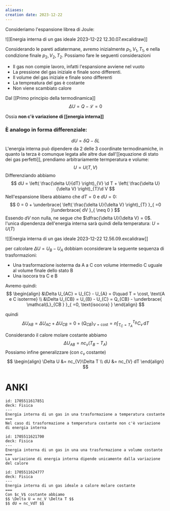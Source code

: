 ```yaml
---
aliases: 
creation date: 2023-12-22
---
```


Consideriamo l'espansione librea di Joule:

![[Energia interna di un gas ideale 2023-12-22 12.30.07.excalidraw]]

Considerando le pareti adiatermane, avremo inizialmente $p_{1},V_{1},T_{1}$, e nella condizione finale $p_{2},V_{2},T_{2}$.
Possiamo fare le seguenti considerazioni

- Il gas non compie lavoro, infatti l'espansione avviene nel vuoto
- La pressione del gas iniziale e finale sono differenti.
- Il volume del gas iniziale e finale sono differenti
- La tempreatura del gas è costante
- Non viene scambiato calore

Dal [[Primo principio della termodinamica]]
$$ \Delta U = Q - \mathcal{L} = 0 $$

Ossia **non c'è variazione di [[energia interna]]**


### È analogo in forma differenziale:

$$dU = \delta Q - \delta L$$
L'energia interna può dipendere da 2 delle 3 coordinate termodinamiche, in quanto la terza è comunque legata alle altre due dall'[[equazione di stato dei gas perfetti]], prendiamo arbitrariamente termperatura e volume:
$$ U = U(T,V) $$
Differenziando abbiamo
$$ dU = \left( \frac{\delta U}{dT} \right)_{V} \d T + \left( \frac{\delta U}{\delta V} \right)_{T}\d V $$
Nell'espansione libera abbiamo che $dT = 0$ e $dU = 0$:
$$ 0 = 0 + \underbrace{ \left( \frac{\delta U}{\delta V} \right)_{T} }_{ =0 }\underbrace{ dV }_{ \neq 0 } $$
Essendo $dV$ non nulla, ne segue che $\dfrac{\delta U}{\delta V} = 0$.
l'unica dipendenza dell'energia interna sarà quindi della temperatura: $U=U(T)$

![[Energia interna di un gas ideale 2023-12-22 12.56.09.excalidraw]]

per calcolare $\Delta U = U_{B} - U_{A}$ dobbiam oconsiderare la seguente sequenza di trasformazioni:
- Una trasformazione isoterma da A a C con volume intermedio C uguale al volume finale dello stato B
- Una isocora tra C e B

Avremo quindi:
$$ \begin{align}
&\Delta U_{AC} = U_{C} - U_{A} = 0\quad T = \cost, \text{A e C isoterme} \\
&\Delta U_{CB} = U_{B} - U_{C} = Q_{CB} - \underbrace{ \mathcal{L}_{CB } }_{ =0, \text{isocora} }
\end{align} $$

quindi
$$ \Delta U_{AB} = \Delta U_{AC} + \Delta U_{CB} = 0 + (Q_{CB})_{V =\text{cost}} = n\int _{T_{C} = T_{A}}^{T_{B}} \! C_{v}\, \mathrm{d}T  $$

Considerando il calore molare costante abbiamo
$$ \Delta U_{AB} = nc_{v} (T_{B} - T_{A}) $$
Possiamo infine generalizzare (con $c_v$ costante)
$$ \begin{align}
\Delta U &= nc_{V}\Delta T \\
dU &= nc_{V} dT
\end{align} $$

# ANKI

```anki
id: 1705511617851
deck: Fisica
---
Energia interna di un gas in una trasformazione a temperatura costante
===
Nel caso di trasformazione a temperatura costante non c'è variazione di energia interna
```


```anki
id: 1705511621700
deck: Fisica
---
Energia interna di un gas in una una trasformazione a volume costante
===
La variazione di energia interna dipende unicamente dalla variazione del calore
```


```anki
id: 1705511624777
deck: Fisica
---
Energia interna di un gas ideale a calore molare costante
===
Con $c_V$ costante abbiamo
$$ \Delta U = nc_V \Delta T $$
$$ dU = nc_VdT $$
```
